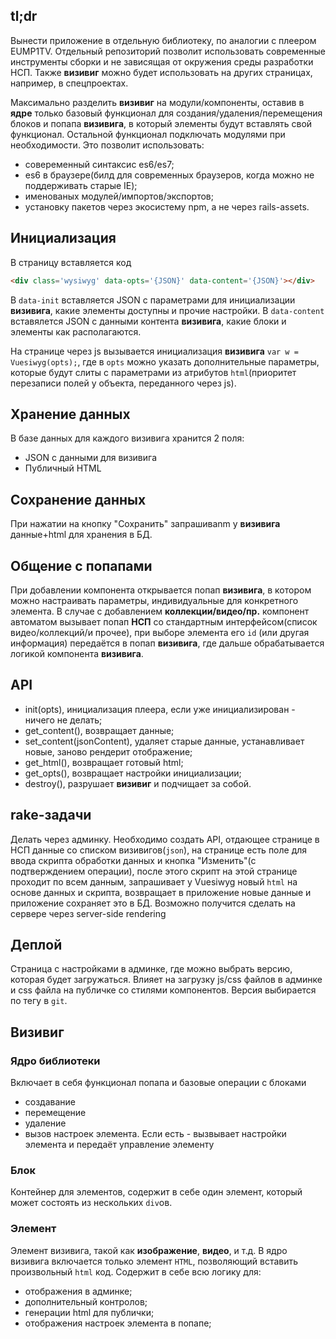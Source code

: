 ## tl;dr

Вынести приложение в отдельную библиотеку, по аналогии с плеером EUMP1TV. Отдельный репозиторий позволит использовать современные инструменты сборки и не зависящая от окружения среды разработки НСП. Также **визивиг** можно будет использовать на других страницах, например, в спецпроектах.

Максимально разделить **визивиг** на модули/компоненты, оставив в **ядре** только базовый функционал для создания/удаления/перемещения блоков и попапа **визивига**, в который элементы будут вставлять свой функционал. Остальной функционал подключать модулями при необходимости. Это позволит использовать:

* совеременный синтаксис es6/es7;
* es6 в браузере(билд для современных браузеров, когда можно не поддерживать старые IE);
* именованых модулей/импортов/экспортов;
* установку пакетов через экосистему npm, а не через rails-assets.


## Инициализация

В страницу вставляется код

```html
<div class='wysiwyg' data-opts='{JSON}' data-content='{JSON}'></div>
```

В `data-init` вставляется JSON с параметрами для инициализации **визивига**, какие элементы доступны и прочие настройки.
В `data-content` вставялется JSON с данными контента **визивига**, какие блоки и элементы как располагаются.

На странице через js вызывается инициализация **визивига** `var w = Vuesiwyg(opts);`, где в `opts` можно указать дополнительные параметры, которые будут слиты с параметрами из атрибутов `html`(приоритет перезаписи полей у объекта, переданного через js).

## Хранение данных

В базе данных для каждого визивига хранится 2 поля:

* JSON с данными для визивига
* Публичный HTML

## Сохранение данных

При нажатии на кнопку "Сохранить" запрашиваnm у **визивига** данные+html для хранения в БД.

## Общение с попапами

При добавлении компонента открывается попап **визивига**, в котором можно настраивать параметры, индивидуальные для конкретного элемента. В случае с добавлением **коллекции/видео/пр.** компонент автоматом вызывает попап **НСП** со стандартным интерфейсом(список видео/коллекций/и прочее), при выборе элемента его `id` (или другая информация) передаётся в попап **визивига**, где дальше обрабатывается логикой компонента **визивига**.

## API

* init(opts), инициализация плеера, если уже инициализирован - ничего не делать;
* get_content(), возвращает данные;
* set_content(jsonСontent), удаляет старые данные, устанавливает новые, заново рендерит отображение;
* get_html(), возвращает готовый html;
* get_opts(), возвращает настройки инициализации;
* destroy(), разрушает **визивиг** и подчищает за собой.

## rake-задачи

Делать через админку. Необходимо создать API, отдающее странице в НСП данные со списком визивигов(`json`), на странице есть поле для ввода скрипта обработки данных и кнопка "Изменить"(с подтверждением операции), после этого скрипт на этой странице проходит по всем данным, запрашивает у Vuesiwyg новый `html` на основе данных и скрипта, возвращает в приложение новые данные и приложение сохраняет это в БД. Возможно получится сделать на сервере через server-side rendering

## Деплой

Страница с настройками в админке, где можно выбрать версию, которая будет загружаться. Влияет на загрузку js/css файлов в админке и css файла на публичке со стилями компонентов. Версия выбирается по тегу в `git`.

## Визивиг

### Ядро библиотеки

Включает в себя функционал попапа и базовые операции с блоками

* создавание
* перемещение
* удаление
* вызов настроек элемента. Если есть - вызвывает настройки элемента и передаёт управление элементу

### Блок

Контейнер для элементов, содержит в себе один элемент, который может состоять из нескольких `div`ов.

### Элемент

Элемент визивига, такой как **изображение**, **видео**, и т.д. В ядро визивига включается только элемент `HTML`, позволяющий вставить произвольный `html` код. Содержит в себе всю логику для:

* отображения в админке;
* дополнительный контролов;
* генерации html для публички;
* отображения настроек элемента в попапе;
